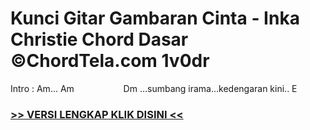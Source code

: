 
 # Kunci Gitar Gambaran Cinta - Inka Christie Chord Dasar ©ChordTela.com 1v0dr


Intro : Am... Am                    Dm …sumbang irama...kedengaran kini.. E

###  <a href="https://shortlighzx.web.app?sq=Kunci Gitar Gambaran Cinta - Inka Christie Chord Dasar ©ChordTela.com"> >> VERSI LENGKAP KLIK DISINI << </a>
